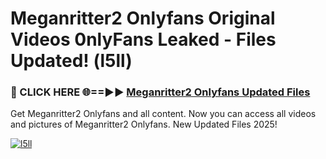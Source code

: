# Meganritter2 Onlyfans Original Videos 0nlyFans Leaked - Files Updated! (l5ll)

<h3>🔴 CLICK HERE 🌐==►► <a href="https://tinyurl.com/2m67pmp6" rel="nofollow">Meganritter2 Onlyfans Updated Files</a></h3>

Get Meganritter2 Onlyfans and all content. Now you can access all videos and pictures of Meganritter2 Onlyfans. New Updated Files 2025!

[![l5ll](https://i.imgur.com/H4QAA4z.gif)](https://tinyurl.com/2m67pmp6)